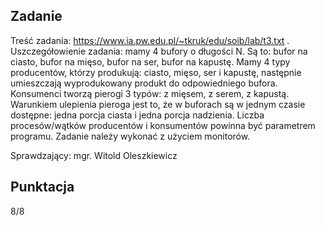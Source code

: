 ## Zadanie
Treść zadania: https://www.ia.pw.edu.pl/~tkruk/edu/soib/lab/t3.txt .
Uszczegółowienie zadania: mamy 4 bufory o długości N. Są to: bufor na ciasto, bufor na mięso, bufor na ser, bufor na kapustę.
Mamy 4 typy producentów, którzy produkują: ciasto, mięso, ser i kapustę, następnie umieszczają wyprodukowany produkt do odpowiedniego bufora.
Konsumenci tworzą pierogi 3 typów: z mięsem, z serem, z kapustą. Warunkiem ulepienia pieroga jest to, że w buforach
są w jednym czasie dostępne: jedna porcja ciasta i jedna porcja nadzienia. Liczba procesów/wątków producentów i konsumentów powinna być parametrem programu. 
Zadanie należy wykonać z użyciem monitorów.

Sprawdzający: mgr. Witold Oleszkiewicz

## Punktacja
8/8
